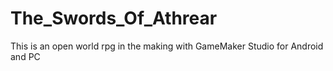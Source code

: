 # The_Swords_Of_Athrear
This is an open world rpg in the making with GameMaker Studio for Android and PC
